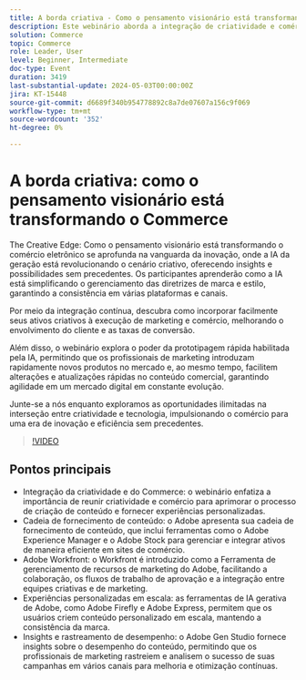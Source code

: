 ```yaml
---
title: A borda criativa - Como o pensamento visionário está transformando a Commerce
description: Este webinário aborda a integração de criatividade e comércio, mostrando como as ferramentas e tecnologias da Adobe podem ajudar a gerenciar ativos, dimensionar a criação de conteúdo e simplificar a cadeia de fornecimento de conteúdo. Ele discute a importância de unir a criatividade e o comércio e aborda tópicos como experiências personalizadas, gerenciamento de ativos e uso de ferramentas como o Adobe Workfront, o Adobe Experience Manager e o Adobe Stock para simplificar o processo de criação de conteúdo.
solution: Commerce
topic: Commerce
role: Leader, User
level: Beginner, Intermediate
doc-type: Event
duration: 3419
last-substantial-update: 2024-05-03T00:00:00Z
jira: KT-15448
source-git-commit: d6689f340b954778892c8a7de07607a156c9f069
workflow-type: tm+mt
source-wordcount: '352'
ht-degree: 0%

---
```



# A borda criativa: como o pensamento visionário está transformando o Commerce

The Creative Edge: Como o pensamento visionário está transformando o comércio eletrônico se aprofunda na vanguarda da inovação, onde a IA da geração está revolucionando o cenário criativo, oferecendo insights e possibilidades sem precedentes. Os participantes aprenderão como a IA está simplificando o gerenciamento das diretrizes de marca e estilo, garantindo a consistência em várias plataformas e canais.

Por meio da integração contínua, descubra como incorporar facilmente seus ativos criativos à execução de marketing e comércio, melhorando o envolvimento do cliente e as taxas de conversão.

Além disso, o webinário explora o poder da prototipagem rápida habilitada pela IA, permitindo que os profissionais de marketing introduzam rapidamente novos produtos no mercado e, ao mesmo tempo, facilitem alterações e atualizações rápidas no conteúdo comercial, garantindo agilidade em um mercado digital em constante evolução.

Junte-se a nós enquanto exploramos as oportunidades ilimitadas na interseção entre criatividade e tecnologia, impulsionando o comércio para uma era de inovação e eficiência sem precedentes.

>[!VIDEO](https://video.tv.adobe.com/v/3428818/?learn=on)

## Pontos principais

* Integração da criatividade e do Commerce: o webinário enfatiza a importância de reunir criatividade e comércio para aprimorar o processo de criação de conteúdo e fornecer experiências personalizadas.
* Cadeia de fornecimento de conteúdo: o Adobe apresenta sua cadeia de fornecimento de conteúdo, que inclui ferramentas como o Adobe Experience Manager e o Adobe Stock para gerenciar e integrar ativos de maneira eficiente em sites de comércio.
* Adobe Workfront: o Workfront é introduzido como a Ferramenta de gerenciamento de recursos de marketing do Adobe, facilitando a colaboração, os fluxos de trabalho de aprovação e a integração entre equipes criativas e de marketing.
* Experiências personalizadas em escala: as ferramentas de IA gerativa de Adobe, como Adobe Firefly e Adobe Express, permitem que os usuários criem conteúdo personalizado em escala, mantendo a consistência da marca.
* Insights e rastreamento de desempenho: o Adobe Gen Studio fornece insights sobre o desempenho do conteúdo, permitindo que os profissionais de marketing rastreiem e analisem o sucesso de suas campanhas em vários canais para melhoria e otimização contínuas.
